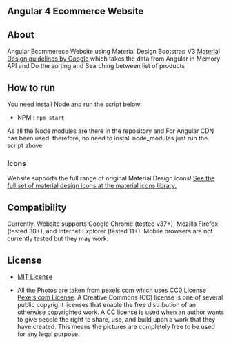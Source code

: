 ## Angular 4 Ecommerce Website

## About
Angular Ecommerece Website using Material Design Bootstrap V3 [Material Design guidelines by Google](https://material.google.com/) which takes the data from Angular in Memory API and Do the sorting and Searching between list of products


## How to run

You need install Node and run the script below:

- NPM : `npm start`

As all the Node modules are there in the repository and For Angular CDN has been used. therefore, no need to install node_modules just run the script above


### Icons

Website supports the full range of original Material Design icons!
[See the full set of material design icons at the material icons library.](https://www.google.com/design/icons/)

## Compatibility

Currently, Website supports Google Chrome (tested v37+), Mozilla Firefox (tested 30+), and Internet Explorer (tested 11+). Mobile browsers are not currently tested but they may work.

## License
- [MIT License](LICENSE.md) 

- All the Photos are taken from pexels.com which uses CC0 License [Pexels.com License](https://www.pexels.com/photo-license/). A Creative Commons (CC) license is one of several public copyright licenses that enable the free distribution of an otherwise copyrighted work. A CC license is used when an author wants to give people the right to share, use, and build upon a work that they have created. This means the pictures are completely free to be used for any legal purpose.
